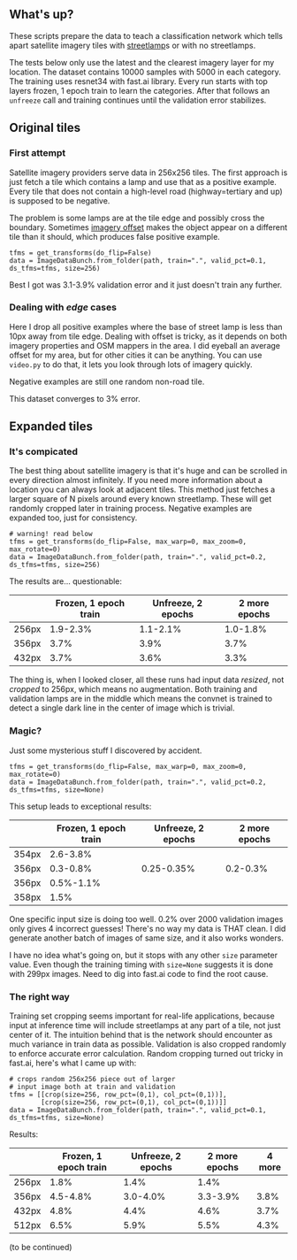 ## What's up?

These scripts prepare the data to teach a classification network which tells apart satellite imagery tiles with [streetlamp](https://wiki.openstreetmap.org/wiki/Tag:highway%3Dstreet_lamp)s or with no streetlamps. 

The tests below only use the latest and the clearest imagery layer for my location. The dataset contains 10000 samples with 5000 in each category. The training uses resnet34 with fast.ai library. Every run starts with top layers frozen, 1 epoch train to learn the categories. After that follows an `unfreeze` call and training continues until the validation error stabilizes.

## Original tiles

### First attempt

Satellite imagery providers serve data in 256x256 tiles. The first approach is just fetch a tile which contains a lamp and use that as a positive example. Every tile that does not contain a high-level road (highway=tertiary and up) is supposed to be negative.

The problem is some lamps are at the tile edge and possibly cross the boundary. Sometimes [imagery offset](https://wiki.openstreetmap.org/wiki/Using_Imagery#Frequent_mistakes) makes the object appear on a different tile than it should, which produces false positive example.

```
tfms = get_transforms(do_flip=False)
data = ImageDataBunch.from_folder(path, train=".", valid_pct=0.1, ds_tfms=tfms, size=256)
```

Best I got was 3.1-3.9% validation error and it just doesn't train any further.

### Dealing with *edge* cases

Here I drop all positive examples where the base of street lamp is less than 10px away from tile edge. Dealing with offset is tricky, as it depends on both imagery properties and OSM mappers in the area. I did eyeball an average offset for my area, but for other cities it can be anything. You can use `video.py` to do that, it lets you look through lots of imagery quickly.

Negative examples are still one random non-road tile.

This dataset converges to 3% error.

## Expanded tiles

### It's compicated

The best thing about satellite imagery is that it's huge and can be scrolled in every direction almost infinitely. If you need more information about a location you can always look at adjacent tiles. This method just fetches a larger square of N pixels around every known streetlamp. These will get randomly cropped later in training process. Negative examples are expanded too, just for consistency.

```
# warning! read below
tfms = get_transforms(do_flip=False, max_warp=0, max_zoom=0, max_rotate=0)
data = ImageDataBunch.from_folder(path, train=".", valid_pct=0.2, ds_tfms=tfms, size=256)
```

The results are... questionable:

|       | Frozen, 1 epoch train | Unfreeze, 2 epochs | 2 more epochs |
| ----- | --------------------- | ------------------ | ------------- |
| 256px | 1.9-2.3%              | 1.1-2.1%           | 1.0-1.8%      |
| 356px | 3.7%                  | 3.9%               | 3.7%          |
| 432px | 3.7%                  | 3.6%               | 3.3%          |

The thing is, when I looked closer, all these runs had input data _resized_, not _cropped_ to 256px, which means no augmentation. Both training and validation lamps are in the middle which means the convnet is trained to detect a single dark line in the center of image which is trivial.

### Magic?

Just some mysterious stuff I discovered by accident.

```
tfms = get_transforms(do_flip=False, max_warp=0, max_zoom=0, max_rotate=0)
data = ImageDataBunch.from_folder(path, train=".", valid_pct=0.2, ds_tfms=tfms, size=None)
```

This setup leads to exceptional results:

|       | Frozen, 1 epoch train | Unfreeze, 2 epochs | 2 more epochs |
| ----- | --------------------- | ------------------ | ------------- |
| 354px | 2.6-3.8%              |                    |               |
| 356px | 0.3-0.8%              | 0.25-0.35%         | 0.2-0.3%      |
| 356px | 0.5%-1.1%             |                    |               |
| 358px | 1.5%                  |                    |               |

One specific input size is doing too well. 0.2% over 2000 validation images only gives 4 incorrect guesses! There's no way my data is THAT clean. I did generate another batch of images of same size, and it also works wonders.

I have no idea what's going on, but it stops with any other `size` parameter value. Even though the training timing with `size=None` suggests it is done with 299px images. Need to dig into fast.ai code to find the root cause.

### The right way

Training set cropping seems important for real-life applications, because input at inference time will include streetlamps at any part of a tile, not just center of it. The intuition behind that is the network should encounter as much variance in train data as possible. Validation is also cropped randomly to enforce accurate error calculation. Random cropping turned out tricky in fast.ai, here's what I came up with:

```
# crops random 256x256 piece out of larger 
# input image both at train and validation
tfms = [[crop(size=256, row_pct=(0,1), col_pct=(0,1))],
        [crop(size=256, row_pct=(0,1), col_pct=(0,1))]]
data = ImageDataBunch.from_folder(path, train=".", valid_pct=0.1, ds_tfms=tfms, size=None)
```

Results:

|       | Frozen, 1 epoch train | Unfreeze, 2 epochs | 2 more epochs | 4 more |
| ----- | --------------------- | ------------------ | ------------- | ------ |
| 256px | 1.8%                  | 1.4%               | 1.4%          |        |
| 356px | 4.5-4.8%              | 3.0-4.0%           | 3.3-3.9%      | 3.8%   |
| 432px | 4.8%                  | 4.4%               | 4.6%          | 3.7%   |
| 512px | 6.5%                  | 5.9%               | 5.5%          | 4.3%   |

(to be continued)